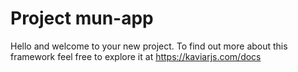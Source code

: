 # Project mun-app

Hello and welcome to your new project. To find out more about this framework feel free to explore it at https://kaviarjs.com/docs
